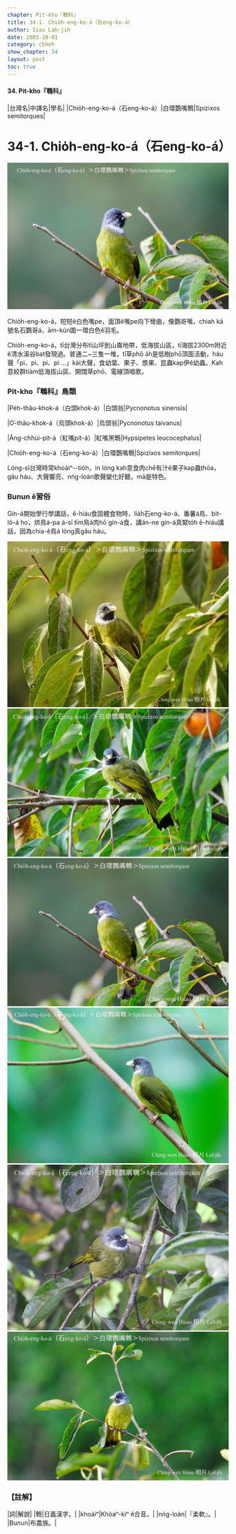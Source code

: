 ```yaml
---
chapter: Pit-kho『鵯科』
title: 34-1. Chio̍h-eng-ko-á（石eng-ko-á）
author: Siau Lah-jih
date: 2003-10-01
category: chheh
show_chapter: 34
layout: post
toc: true
---
```


#### 34. Pit-kho『鵯科』


|台灣名|中譯名|學名|
|Chio̍h-eng-ko-á（石eng-ko-á）|白環鸚嘴鵯|Spizixos semitorques|

# 34-1. Chio̍h-eng-ko-á（石eng-ko-á）

![](../too5/34/34-1-6.Chio̍h-eng-ko-á.jpg)


Chio̍h-eng-ko-á，短短ê白色嘴pe，面頂ê嘴pe向下彎曲，像鸚哥嘴，chiah kā號名石鸚哥á，ām-kún圍一環白色ê羽毛。

Chio̍h-eng-ko-á，tī台灣分布tī山坪到山崙地帶，低海拔山區，tī海拔2300m附近ê清水溪谷bat發現過。普通二~三隻一堆，tī草phō a̍h是低樹phō頂面活動，háu聲「pi、pi、pi、pi …」kài大聲，食幼葉、果子、漿果、昆蟲kap伊ê幼蟲。Kah意絞群tiàm低海拔山區、開闊草phō、電線頂唱歌。



### Pit-kho『鵯科』鳥類

|Pe̍h-thâu-khok-á（白頭khok-á）|白頭翁|Pycnonotus sinensis|

|O͘-thâu-khok-á（烏頭khok-á）|烏頭翁|Pycnonotus taivanus|

|Âng-chhùi-pit-á（紅嘴pit-á）|紅嘴黑鵯|Hypsipetes leucocephalus|

|Chio̍h-eng-ko-á（石eng-ko-á）|白環鸚嘴鵯|Spizixos semitorques|

Lóng-sī台灣時常khoàiⁿ--tio̍h，in lóng kah意食肉chē有汁ê果子kap蟲thōa，gâu háu、大聲響亮、nńg-loán歌聲變化好聽，mā是特色。


### Bunun ê習俗

Gín-á開始學行學講話，ē-hiáu食固體食物時，lia̍h石eng-ko-á、番薯á鳥、bi̍t-lô-á ho͘，烘鳥á-pa á-sī tīm鳥á肉hō͘ gín-á食，講án-ne gín-á真緊to̍h ē-hiáu講話，因為chia-ê鳥á lóng真gâu háu。

![](../too5/34/34-1-2.Chio̍h-eng-ko-á.jpg)
![](../too5/34/34-1-4.Chio̍h-eng-ko-á.jpg)
![](../too5/34/34-1-5.Chio̍h-eng-ko-á.jpg)
![](../too5/34/34-1-7.Chio̍h-eng-ko-á.jpg)
![](../too5/34/34-1-1.Chio̍h-eng-ko-á.jpg)
![](../too5/34/34-1-3.Chio̍h-eng-ko-á.jpg)




### 【註解】

|詞|解說|
|鵯|日義漢字。|
|khoàiⁿ|Khòaⁿ-kìⁿ ê合音。|
|nńg-loán|『柔軟』。|
|Bunun|布農族。|

